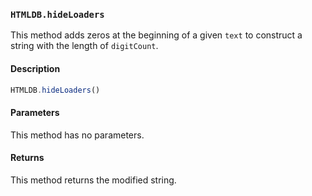 ### `HTMLDB.hideLoaders`

This method adds zeros at the beginning of a given `text` to construct a string with the length of `digitCount`.

#### Description

```javascript
HTMLDB.hideLoaders()
```

#### Parameters

This method has no parameters.

#### Returns

This method returns the modified string.